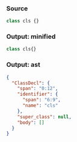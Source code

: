 ### Source
```js parse:stmt
class cls {}
```

### Output: minified
```js
class cls{}
```

### Output: ast
```json
{
  "ClassDecl": {
    "span": "0:12",
    "identifier": {
      "span": "6:9",
      "name": "cls"
    },
    "super_class": null,
    "body": []
  }
}
```
